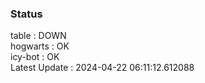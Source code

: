 ### Status


table : DOWN  
hogwarts : OK  
icy-bot : OK  
Latest Update : 2024-04-22 06:11:12.612088
